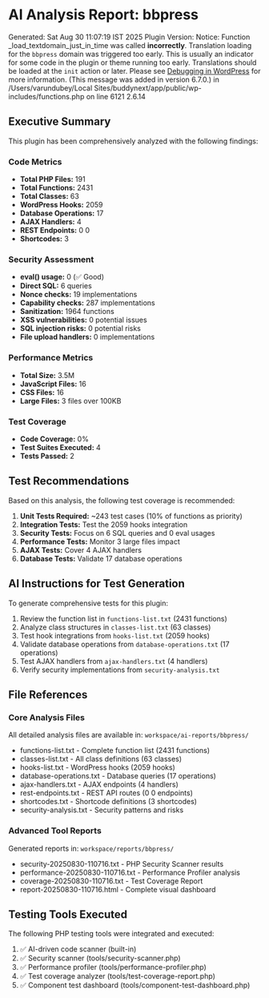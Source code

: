 # AI Analysis Report: bbpress

Generated: Sat Aug 30 11:07:19 IST 2025
Plugin Version: 
Notice: Function _load_textdomain_just_in_time was called <strong>incorrectly</strong>. Translation loading for the <code>bbpress</code> domain was triggered too early. This is usually an indicator for some code in the plugin or theme running too early. Translations should be loaded at the <code>init</code> action or later. Please see <a href="https://developer.wordpress.org/advanced-administration/debug/debug-wordpress/">Debugging in WordPress</a> for more information. (This message was added in version 6.7.0.) in /Users/varundubey/Local Sites/buddynext/app/public/wp-includes/functions.php on line 6121
2.6.14

## Executive Summary

This plugin has been comprehensively analyzed with the following findings:

### Code Metrics
- **Total PHP Files:** 191
- **Total Functions:** 2431
- **Total Classes:** 63
- **WordPress Hooks:** 2059
- **Database Operations:** 17
- **AJAX Handlers:** 4
- **REST Endpoints:** 0
0
- **Shortcodes:** 3

### Security Assessment
- **eval() usage:** 0 (✅ Good)
- **Direct SQL:** 6 queries
- **Nonce checks:** 19 implementations
- **Capability checks:** 287 implementations
- **Sanitization:** 1964 functions
- **XSS vulnerabilities:** 0 potential issues
- **SQL injection risks:** 0 potential risks
- **File upload handlers:** 0 implementations

### Performance Metrics
- **Total Size:** 3.5M
- **JavaScript Files:** 16
- **CSS Files:** 16
- **Large Files:** 3 files over 100KB

### Test Coverage
- **Code Coverage:** 0%
- **Test Suites Executed:** 4
- **Tests Passed:** 2

## Test Recommendations

Based on this analysis, the following test coverage is recommended:

1. **Unit Tests Required:** ~243 test cases (10% of functions as priority)
2. **Integration Tests:** Test the 2059 hooks integration
3. **Security Tests:** Focus on 6 SQL queries and 0 eval usages
4. **Performance Tests:** Monitor 3 large files impact
5. **AJAX Tests:** Cover 4 AJAX handlers
6. **Database Tests:** Validate 17 database operations

## AI Instructions for Test Generation

To generate comprehensive tests for this plugin:

1. Review the function list in `functions-list.txt` (2431 functions)
2. Analyze class structures in `classes-list.txt` (63 classes)
3. Test hook integrations from `hooks-list.txt` (2059 hooks)
4. Validate database operations from `database-operations.txt` (17 operations)
5. Test AJAX handlers from `ajax-handlers.txt` (4 handlers)
6. Verify security implementations from `security-analysis.txt`

## File References

### Core Analysis Files
All detailed analysis files are available in: `workspace/ai-reports/bbpress/`

- functions-list.txt - Complete function list (2431 functions)
- classes-list.txt - All class definitions (63 classes)
- hooks-list.txt - WordPress hooks (2059 hooks)
- database-operations.txt - Database queries (17 operations)
- ajax-handlers.txt - AJAX endpoints (4 handlers)
- rest-endpoints.txt - REST API routes (0
0 endpoints)
- shortcodes.txt - Shortcode definitions (3 shortcodes)
- security-analysis.txt - Security patterns and risks

### Advanced Tool Reports
Generated reports in: `workspace/reports/bbpress/`

- security-20250830-110716.txt - PHP Security Scanner results
- performance-20250830-110716.txt - Performance Profiler analysis
- coverage-20250830-110716.txt - Test Coverage Report
- report-20250830-110716.html - Complete visual dashboard

## Testing Tools Executed

The following PHP testing tools were integrated and executed:
1. ✅ AI-driven code scanner (built-in)
2. ✅ Security scanner (tools/security-scanner.php)
3. ✅ Performance profiler (tools/performance-profiler.php)
4. ✅ Test coverage analyzer (tools/test-coverage-report.php)
5. ✅ Component test dashboard (tools/component-test-dashboard.php)
